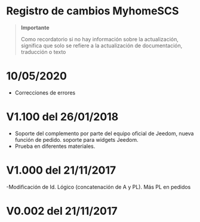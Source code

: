 # Registro de cambios MyhomeSCS

>**Importante**
>
>Como recordatorio si no hay información sobre la actualización, significa que solo se refiere a la actualización de documentación, traducción o texto

# 10/05/2020

- Correcciones de errores

# V1.100 del 26/01/2018

- Soporte del complemento por parte del equipo oficial de Jeedom, nueva función de pedido. soporte para widgets Jeedom.
- Prueba en diferentes materiales.

# V1.000 del 21/11/2017 

-Modificación de Id. Lógico (concatenación de A y PL). Más PL en pedidos

# V0.002 del 21/11/2017 

